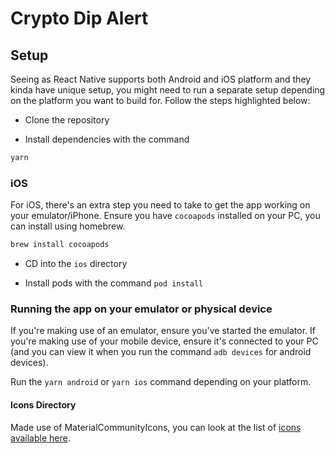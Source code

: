 # Crypto Dip Alert

## Setup

Seeing as React Native supports both Android and iOS platform and they kinda have unique setup, you might need to run a separate setup depending on the platform you want to build for. Follow the steps highlighted below:

* Clone the repository

* Install dependencies with the command

```sh
yarn
```

### iOS

For iOS, there's an extra step you need to take to get the app working on your emulator/iPhone.
Ensure you have `cocoapods` installed on your PC, you can install using homebrew.

```sh
brew install cocoapods
```

* CD into the `ios` directory

* Install pods with the command `pod install`

### Running the app on your emulator or physical device

If you're making use of an emulator, ensure you've started the emulator. If you're making use of your mobile device, ensure it's connected to your PC (and you can view it when you run the command `adb devices` for android devices).

Run the `yarn android` or `yarn ios` command depending on your platform.

#### Icons Directory

Made use of MaterialCommunityIcons, you can look at the list of [icons available here](https://github.com/oblador/react-native-vector-icons/blob/master/glyphmaps/MaterialCommunityIcons.json).
